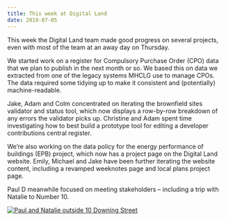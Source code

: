 ```yaml
---
title: This week at Digital Land
date: 2019-07-05
---
```


This week the Digital Land team made good progress on several projects, even with most of the team at an away day on Thursday.

We started work on a register for Compulsory Purchase Order (CPO) data that we plan to publish in the next month or so. We based this on data we extracted from one of the legacy systems MHCLG use to manage CPOs. The data required some tidying up to make it consistent and (potentially) machine-readable.

Jake, Adam and Colm concentrated on iterating the brownfield sites validator and status tool, which now displays a row-by-row breakdown of any errors the validator picks up. Christine and Adam spent time investigating how to best build a prototype tool for editing a developer contributions central register.

We’re also working on the data policy for the energy performance of buildings (EPB) project, which now has a project page on the Digital Land website. Emily, Michael and Jake have been further iterating the website content, including a revamped weeknotes page and local plans project page.

Paul D meanwhile focused on meeting stakeholders – including a trip with Natalie to Number 10.

<a href="https://www.flickr.com/photos/182343195@N08/48204919047/in/dateposted-public/" title="Paul and Natalie outside 10 Downing Street"><img src="https://live.staticflickr.com/65535/48204919047_3157fbde7e_c.jpg" alt="Paul and Natalie outside 10 Downing Street"></a>
